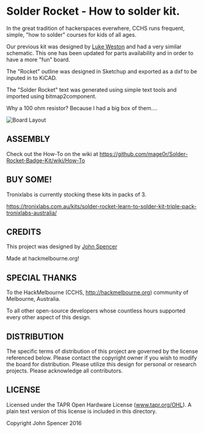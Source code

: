 Solder Rocket - How to solder kit.
=============

In the great tradition of hackerspaces everwhere, CCHS runs frequent, simple, "how to solder" courses for kids of all ages.

Our previous kit was designed by [Luke Weston](https://github.com/lukeweston/DIYBadgeKit) and had a very similar schematic.  This one has been updated for parts availability and in order to have a more "fun" board.

The "Rocket" outline was designed in Sketchup and exported as a dxf to be inputed in to KiCAD.

The "Solder Rocket" text was generated using simple text tools and imported using bitmap2component.

Why a 100 ohm resistor?  Because I had a big box of them....

![Board Layout](Images/Board.png?raw=true "Board Layout")

ASSEMBLY
------------

Check out the How-To on the wiki at https://github.com/mage0r/Solder-Rocket-Badge-Kit/wiki/How-To

BUY SOME!
------------

Tronixlabs is currently stocking these kits in packs of 3.

https://tronixlabs.com.au/kits/solder-rocket-learn-to-solder-kit-triple-pack-tronixlabs-australia/


CREDITS
------------

This project was designed by [John Spencer](https://github.com/mage0r)

Made at hackmelbourne.org!

SPECIAL THANKS
------------

To the HackMelbourne (CCHS, http://hackmelbourne.org) community of Melbourne, Australia.

To all other open-source developers whose countless hours supported every other aspect of this design.

DISTRIBUTION
------------
The specific terms of distribution of this project are governed by the
license referenced below. Please contact the copyright owner if you wish to modify the board for distribution. Please utilize this design for personal or research projects. Please acknowledge all contributors.

LICENSE
-------
Licensed under the TAPR Open Hardware License (www.tapr.org/OHL).
A plain text version of this license is included in this directory.

Copyright John Spencer 2016

